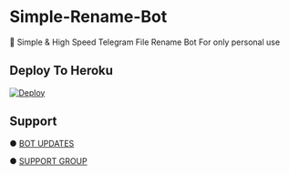 # Simple-Rename-Bot

📝 Simple & High Speed Telegram File Rename Bot For only personal use 

## Deploy To Heroku

[![Deploy](https://www.herokucdn.com/deploy/button.svg)](https://heroku.com/deploy?template=https://github.com/MrMKN/Simple-Rename-Bot)

## Support

● [BOT UPDATES](https://t.me/mkn_bots_updates)

● [SUPPORT GROUP](https://t.me/mkn_botz_discussion_group)
